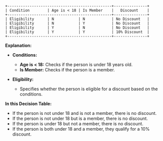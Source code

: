 
```plaintext
+-----------------------------------------------+---------------+
| Condition        | Age is < 18 | Is Member    |   Discount    |
+-----------------------------------------------+---------------+
| Eligibility      | N           | N            | No Discount   |
| Eligibility      | N           | Y            | No Discount   |
| Eligibility      | Y           | N            | No Discount   |
| Eligibility      | Y           | Y            | 10% Discount  |
+-----------------------------------------------+---------------+
```

**Explanation:**

- **Conditions:**
  - **Age is < 18:** Checks if the person is under 18 years old.
  - **Is Member:** Checks if the person is a member.

- **Eligibility:**
  - Specifies whether the person is eligible for a discount based on the conditions.

**In this Decision Table:**

- If the person is not under 18 and is not a member, there is no discount.
- If the person is not under 18 but is a member, there is no discount.
- If the person is under 18 but not a member, there is no discount.
- If the person is both under 18 and a member, they qualify for a 10% discount.
